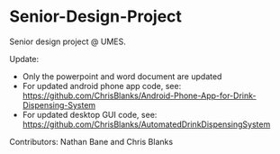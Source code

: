 # Senior-Design-Project
Senior design project @ UMES.

Update: 
  - Only the powerpoint and word document are updated
  - For updated android phone app code, see: https://github.com/ChrisBlanks/Android-Phone-App-for-Drink-Dispensing-System
  - For updated desktop GUI code, see: https://github.com/ChrisBlanks/AutomatedDrinkDispensingSystem

Contributors:
Nathan Bane and Chris Blanks
